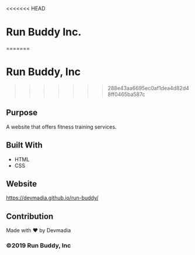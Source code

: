 <<<<<<< HEAD
# Run Buddy Inc.
=======
# Run Buddy, Inc
>>>>>>> 288e43aa6695ec0af1dea4d82d48ff0465ba587c

## Purpose
A website that offers fitness training services. 

## Built With
* HTML
* CSS

## Website
https://devmadia.github.io/run-buddy/

## Contribution
Made with ❤️ by Devmadia

### ©️2019 Run Buddy, Inc 
